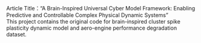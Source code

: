 Article Title：“A Brain-Inspired Universal Cyber Model Framework: Enabling Predictive and Controllable Complex Physical Dynamic Systems”\
This project contains the original code for brain-inspired cluster spike plasticity dynamic model and aero-engine performance degradation dataset.
